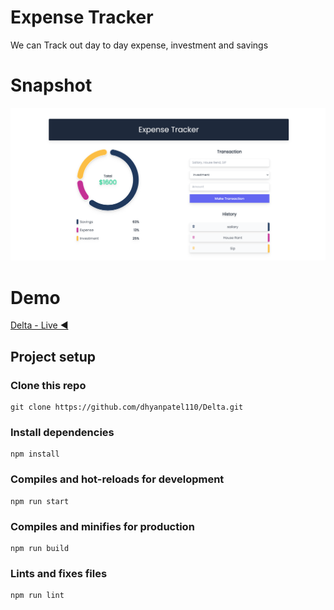 # Expense Tracker
We can Track out day to day expense, investment and savings

# Snapshot

![Interface of Expense Tracker](Expense.png)

# Demo

[Delta - Live ◀️](https://expense-tracker-dhyanpatel110.vercel.app/)


## Project setup

### Clone this repo

```
git clone https://github.com/dhyanpatel110/Delta.git
```

### Install dependencies

```
npm install
```

### Compiles and hot-reloads for development

```
npm run start
```

### Compiles and minifies for production

```
npm run build
```

### Lints and fixes files

```
npm run lint
```
